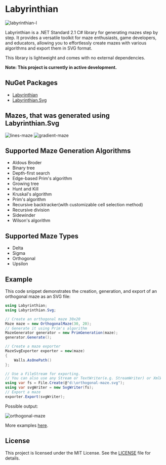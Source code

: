 # Labyrinthian
![labyrinthian-l](https://github.com/romandykyi/Labyrinthian/assets/94003504/8e4a2bde-4582-4d11-9386-be6121eee432)

Labyrinthian is a .NET Standard 2.1 C# library for generating mazes step by step. It provides a versatile toolkit for maze enthusiasts, game developers, and educators, allowing you to effortlessly create mazes with various algorithms and export them in SVG format. 

This library is lightweight and comes with no external dependencies.

**Note: This project is currently in active development.**

## NuGet Packages
* [Labyrinthian](https://www.nuget.org/packages/Labyrinthian/)
* [Labyrinthian.Svg](https://www.nuget.org/packages/Labyrinthian.Svg/)

## Mazes, that was generated using Labyrinthian.Svg

![lines-maze](https://github.com/romandykyi/Labyrinthian/assets/94003504/4b641816-3976-4eee-8edb-8a3acec09a19)
![gradient-maze](https://github.com/romandykyi/Labyrinthian/assets/94003504/de1fc580-e72a-45dc-ab15-a376addebad9)

## Supported Maze Generation Algorithms
* Aldous Broder
* Binary tree
* Depth-first search
* Edge-based Prim's algorithm
* Growing tree
* Hunt and Kill
* Kruskal's algorithm
* Prim's algorithm
* Recursive backtracker(with customizable cell selection method)
* Recursive division
* Sidewinder
* Wilson's algorithm

## Supported Maze Types
* Delta
* Sigma
* Orthogonal
* Upsilon

## Example
This code snippet demonstrates the creation, generation, and export of an orthogonal maze as an SVG file:
```csharp
using Labyrinthian;
using Labyrinthian.Svg;

// Create an orthogonal maze 30x20
Maze maze = new OrthogonalMaze(30, 20);
// Generate it using Prim's algorithm
MazeGenerator generator = new PrimGeneration(maze);
generator.Generate();

// Create a maze exporter
MazeSvgExporter exporter = new(maze)
{
    Walls.AsOnePath()
};

// Use a FileStream for exporting.
// You can also use any Stream or TextWriter(e.g. StreamWriter) or XmlWriter
using var fs = File.Create(@"d:\orthogonal-maze.svg");
using var svgWriter = new SvgWriter(fs);
// Export a maze
exporter.Export(svgWriter);
```
Possible output:

![orthogonal-maze](https://github.com/romandykyi/Labyrinthian/assets/94003504/a6c20704-ab86-4247-8419-4e1b1fc84aa5)

More examples [here](https://github.com/romandykyi/Labyrinthian/blob/master/Examples/MazeExportingExamples.cs).

## License
This project is licensed under the MIT License. See the [LICENSE](https://github.com/romandykyi/Labyrinthian/blob/master/LICENSE) file for details.
